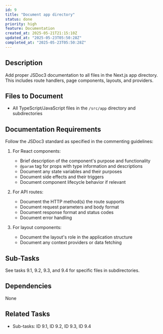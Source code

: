 ```yaml
---
id: 9
title: "Document app directory"
status: done
priority: high
feature: Documentation
created_at: 2025-05-21T21:15:10Z
updated_at: "2025-05-23T05:50:28Z"
completed_at: "2025-05-23T05:50:28Z"
---
```


## Description

Add proper JSDoc3 documentation to all files in the Next.js app directory. This includes route handlers, page components, layouts, and providers.

## Files to Document

- All TypeScript/JavaScript files in the `/src/app` directory and subdirectories

## Documentation Requirements

Follow the JSDoc3 standard as specified in the commenting guidelines:

1. For React components:
   - Brief description of the component's purpose and functionality
   - `@param` tag for props with type information and descriptions
   - Document any state variables and their purposes
   - Document side effects and their triggers
   - Document component lifecycle behavior if relevant

2. For API routes:
   - Document the HTTP method(s) the route supports
   - Document request parameters and body format
   - Document response format and status codes
   - Document error handling

3. For layout components:
   - Document the layout's role in the application structure
   - Document any context providers or data fetching

## Sub-Tasks

See tasks 9.1, 9.2, 9.3, and 9.4 for specific files in subdirectories.

## Dependencies

None

## Related Tasks

- Sub-tasks: ID 9.1, ID 9.2, ID 9.3, ID 9.4
